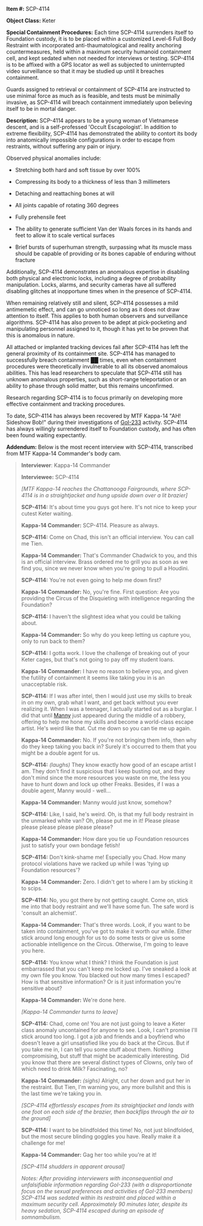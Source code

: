   
**Item #:** SCP-4114

**Object Class:** Keter

**Special Containment Procedures:** Each time SCP-4114 surrenders itself to Foundation custody, it is to be placed within a customized Level-6 Full Body Restraint with incorporated anti-thaumatological and reality anchoring countermeasures, held within a maximum security humanoid containment cell, and kept sedated when not needed for interviews or testing. SCP-4114 is to be affixed with a GPS locator as well as subjected to uninterrupted video surveillance so that it may be studied up until it breaches containment.

Guards assigned to retrieval or containment of SCP-4114 are instructed to use minimal force as much as is feasible, and tests must be minimally invasive, as SCP-4114 will breach containment immediately upon believing itself to be in mortal danger.

**Description:** SCP-4114 appears to be a young woman of Vietnamese descent, and is a self-professed 'Occult Escapologist'. In addition to extreme flexibility, SCP-4114 has demonstrated the ability to contort its body into anatomically impossible configurations in order to escape from restraints, without suffering any pain or injury.

Observed physical anomalies include:

*   Stretching both hard and soft tissue by over 100%

*   Compressing its body to a thickness of less than 3 millimeters

*   Detaching and reattaching bones at will

*   All joints capable of rotating 360 degrees

*   Fully prehensile feet

*   The ability to generate sufficient Van der Waals forces in its hands and feet to allow it to scale vertical surfaces

*   Brief bursts of superhuman strength, surpassing what its muscle mass should be capable of providing or its bones capable of enduring without fracture

Additionally, SCP-4114 demonstrates an anomalous expertise in disabling both physical and electronic locks, including a degree of probability manipulation. Locks, alarms, and security cameras have all suffered disabling glitches at inopportune times when in the presence of SCP-4114.

When remaining relatively still and silent, SCP-4114 possesses a mild antimemetic effect, and can go unnoticed so long as it does not draw attention to itself. This applies to both human observers and surveillance algorithms. SCP-4114 has also proven to be adept at pick-pocketing and manipulating personnel assigned to it, though it has yet to be proven that this is anomalous in nature.

All attached or implanted tracking devices fail after SCP-4114 has left the general proximity of its containment site. SCP-4114 has managed to successfully breach containment ██ times, even when containment procedures were theoretically invulnerable to all its observed anomalous abilities. This has lead researchers to speculate that SCP-4114 still has unknown anomalous properties, such as short-range teleportation or an ability to phase through solid matter, but this remains unconfirmed.

Research regarding SCP-4114 is to focus primarily on developing more effective containment and tracking procedures.

To date, SCP-4114 has always been recovered by MTF Kappa-14 "AH! Sideshow Bob!" during their investigations of [GoI-233](/herman-fuller-hub) activity. SCP-4114 has always willingly surrendered itself to Foundation custody, and has often been found waiting expectantly.

**Addendum:** Below is the most recent interview with SCP-4114, transcribed from MTF Kappa-14 Commander's body cam.

> **Interviewer**: Kappa-14 Commander
> 
> **Interviewee:** SCP-4114
> 
> **<Begin Log>**
> 
> _\[MTF Kappa-14 reaches the Chattanooga Fairgrounds, where SCP-4114 is in a straightjacket and hung upside down over a lit brazier\]_
> 
> **SCP-4114:** It's about time you guys got here. It's not nice to keep your cutest Keter waiting.
> 
> **Kappa-14 Commander:** SCP-4114. Pleasure as always.
> 
> **SCP-4114:** Come on Chad, this isn't an official interview. You can call me Tien.
> 
> **Kappa-14 Commander:** That's Commander Chadwick to you, and this is an official interview. Brass ordered me to grill you as soon as we find you, since we never know when you're going to pull a Houdini.
> 
> **SCP-4114:** You're not even going to help me down first?
> 
> **Kappa-14 Commander:** No, you're fine. First question: Are you providing the Circus of the Disquieting with intelligence regarding the Foundation?
> 
> **SCP-4114:** I haven't the slightest idea what you could be talking about.
> 
> **Kappa-14 Commander:** So why do you keep letting us capture you, only to run back to them?
> 
> **SCP-4114:** I gotta work. I love the challenge of breaking out of your Keter cages, but that's not going to pay off my student loans.
> 
> **Kappa-14 Commander:** I have no reason to believe you, and given the futility of containment it seems like taking you in is an unacceptable risk.
> 
> **SCP-4114:** If I was after intel, then I would just use my skills to break in on my own, grab what I want, and get back without you ever realizing it. When I was a teenager, I actually started out as a burglar. I did that until [Manny](/a-scip-or-a-star) just appeared during the middle of a robbery, offering to help me hone my skills and become a world-class escape artist. He's weird like that. Cut me down so you can tie me up again.
> 
> **Kappa-14 Commander:** No. If you're not bringing them info, then why do they keep taking you back in? Surely it's occurred to them that you might be a double agent for us.
> 
> **SCP-4114:** _(laughs)_ They know exactly how good of an escape artist I am. They don't find it suspicious that I keep busting out, and they don't mind since the more resources you waste on me, the less you have to hunt down and lock up other Freaks. Besides, if I was a double agent, Manny would - well…
> 
> **Kappa-14 Commander:** Manny would just know, somehow?
> 
> **SCP-4114:** Like, I said, he's weird. Oh, is that my full body restraint in the unmarked white van? Oh, please put me in it! Please please please please please please please?
> 
> **Kappa-14 Commander:** How dare you tie up Foundation resources just to satisfy your own bondage fetish!
> 
> **SCP-4114:** Don't kink-shame me! Especially you Chad. How many protocol violations have we racked up while I was 'tying up Foundation resources'?
> 
> **Kappa-14 Commander:** Zero. I didn't get to where I am by sticking it to scips.
> 
> **SCP-4114:** No, you got there by not getting caught. Come on, stick me into that body restraint and we'll have some fun. The safe word is 'consult an alchemist'.
> 
> **Kappa-14 Commander:** That's three words. Look, if you want to be taken into containment, you've got to make it worth our while. Either stick around long enough for us to do some tests or give us some actionable intelligence on the Circus. Otherwise, I'm going to leave you here.
> 
> **SCP-4114:** You know what I think? I think the Foundation is just embarrassed that you can't keep me locked up. I've sneaked a look at my own file you know. You blacked out how many times I escaped? How is that sensitive information? Or is it just information you're sensitive about?
> 
> **Kappa-14 Commander:** We're done here.
> 
> _\[Kappa-14 Commander turns to leave\]_  
>   
> **SCP-4114:** Chad, come on! You are not just going to leave a Keter class anomaly uncontained for anyone to see. Look, I can't promise I'll stick around too long. I got a job and friends and a boyfriend who doesn't leave a girl unsatisfied like you do back at the Circus. But if you take me in, I can tell you some stuff about them. Nothing compromising, but stuff that might be academically interesting. Did you know that there are several distinct types of Clowns, only two of which need to drink Milk? Fascinating, no?
> 
> **Kappa-14 Commander:** _(sighs)_ Alright, cut her down and put her in the restraint. But Tien, I'm warning you, any more bullshit and this is the last time we're taking you in.
> 
> _\[SCP-4114 effortlessly escapes from its straightjacket and lands with one foot on each side of the brazier, then backflips through the air to the ground\]_
> 
> **SCP-4114:** I want to be blindfolded this time! No, not just blindfolded, but the most secure blinding goggles you have. Really make it a challenge for me!
> 
> **Kappa-14 Commander:** Gag her too while you're at it!
> 
> _\[SCP-4114 shudders in apparent arousal\]_  
>   
> **<End Log>**
> 
> _Notes: After providing interviewers with inconsequential and unfalsifiable information regarding GoI-233 (with a disproportionate focus on the sexual preferences and activities of GoI-233 members) SCP-4114 was sedated within its restraint and placed within a maximum security cell. Approximately 90 minutes later, despite its heavy sedation, SCP-4114 escaped during an episode of somnambulism._